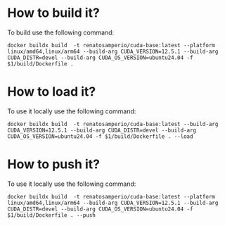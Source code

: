 # How to build it?
To build use the following command:
```
docker buildx build  -t renatosamperio/cuda-base:latest --platform linux/amd64,linux/arm64 --build-arg CUDA_VERSION=12.5.1 --build-arg CUDA_DISTR=devel --build-arg CUDA_OS_VERSION=ubuntu24.04 -f $1/build/Dockerfile . 
```

# How to load it?
To use it locally use the following command:
```
docker buildx build  -t renatosamperio/cuda-base:latest --build-arg CUDA_VERSION=12.5.1 --build-arg CUDA_DISTR=devel --build-arg CUDA_OS_VERSION=ubuntu24.04 -f $1/build/Dockerfile . --load 
```

# How to push it?
To use it locally use the following command:
```
docker buildx build  -t renatosamperio/cuda-base:latest --platform linux/amd64,linux/arm64 --build-arg CUDA_VERSION=12.5.1 --build-arg CUDA_DISTR=devel --build-arg CUDA_OS_VERSION=ubuntu24.04 -f $1/build/Dockerfile . --push
```